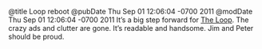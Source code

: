 @title Loop reboot
@pubDate Thu Sep 01 12:06:04 -0700 2011
@modDate Thu Sep 01 12:06:04 -0700 2011
It’s a big step forward for <a href="http://www.loopinsight.com/2011/09/01/welcome-to-the-loop-2-0/">The Loop</a>. The crazy ads and clutter are gone. It’s readable and handsome. Jim and Peter should be proud.
